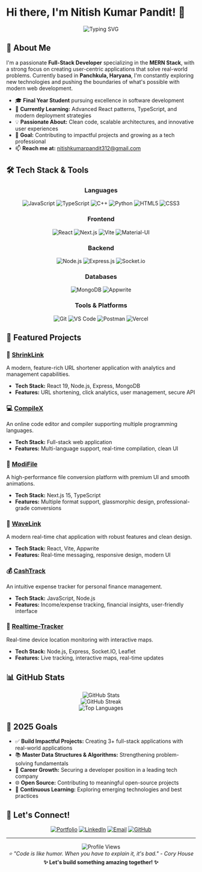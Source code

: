 # Hi there, I'm Nitish Kumar Pandit! 👋

<div align="center">
  <img src="https://readme-typing-svg.herokuapp.com?font=Fira+Code&pause=1000&color=00D9FF&center=true&vCenter=true&width=435&lines=Full-Stack+Developer;MERN+Stack+Enthusiast;Problem+Solver;Always+Learning" alt="Typing SVG" />
</div>

## 🚀 About Me

I'm a passionate **Full-Stack Developer** specializing in the **MERN Stack**, with a strong focus on creating user-centric applications that solve real-world problems. Currently based in **Panchkula, Haryana**, I'm constantly exploring new technologies and pushing the boundaries of what's possible with modern web development.

- 🎓 **Final Year Student** pursuing excellence in software development
- 🌱 **Currently Learning:** Advanced React patterns, TypeScript, and modern deployment strategies
- 💡 **Passionate About:** Clean code, scalable architectures, and innovative user experiences
- 🎯 **Goal:** Contributing to impactful projects and growing as a tech professional
- 📫 **Reach me at:** nitishkumarpandit312@gmail.com

## 🛠️ Tech Stack & Tools

<div align="center">

### Languages
![JavaScript](https://img.shields.io/badge/JavaScript-F7DF1E?style=for-the-badge&logo=javascript&logoColor=black)
![TypeScript](https://img.shields.io/badge/TypeScript-007ACC?style=for-the-badge&logo=typescript&logoColor=white)
![C++](https://img.shields.io/badge/C++-00599C?style=for-the-badge&logo=c%2B%2B&logoColor=white)
![Python](https://img.shields.io/badge/Python-3776AB?style=for-the-badge&logo=python&logoColor=white)
![HTML5](https://img.shields.io/badge/HTML5-E34F26?style=for-the-badge&logo=html5&logoColor=white)
![CSS3](https://img.shields.io/badge/CSS3-1572B6?style=for-the-badge&logo=css3&logoColor=white)

### Frontend
![React](https://img.shields.io/badge/React-20232A?style=for-the-badge&logo=react&logoColor=61DAFB)
![Next.js](https://img.shields.io/badge/Next.js-000000?style=for-the-badge&logo=next.js&logoColor=white)
![Vite](https://img.shields.io/badge/Vite-646CFF?style=for-the-badge&logo=vite&logoColor=white)
![Material-UI](https://img.shields.io/badge/Material--UI-0081CB?style=for-the-badge&logo=material-ui&logoColor=white)

### Backend
![Node.js](https://img.shields.io/badge/Node.js-43853D?style=for-the-badge&logo=node.js&logoColor=white)
![Express.js](https://img.shields.io/badge/Express.js-404D59?style=for-the-badge&logo=express&logoColor=white)
![Socket.io](https://img.shields.io/badge/Socket.io-black?style=for-the-badge&logo=socket.io&badgeColor=010101)

### Databases
![MongoDB](https://img.shields.io/badge/MongoDB-4EA94B?style=for-the-badge&logo=mongodb&logoColor=white)
![Appwrite](https://img.shields.io/badge/Appwrite-F02E65?style=for-the-badge&logo=appwrite&logoColor=white)

### Tools & Platforms
![Git](https://img.shields.io/badge/Git-F05032?style=for-the-badge&logo=git&logoColor=white)
![VS Code](https://img.shields.io/badge/VS_Code-0078D4?style=for-the-badge&logo=visual%20studio%20code&logoColor=white)
![Postman](https://img.shields.io/badge/Postman-FF6C37?style=for-the-badge&logo=postman&logoColor=white)
![Vercel](https://img.shields.io/badge/Vercel-000000?style=for-the-badge&logo=vercel&logoColor=white)

</div>

## 🌟 Featured Projects

### 🔗 [ShrinkLink](https://github.com/Nitish-Kumar-Pandit/ShrinkLink)
A modern, feature-rich URL shortener application with analytics and management capabilities.
- **Tech Stack:** React 19, Node.js, Express, MongoDB
- **Features:** URL shortening, click analytics, user management, secure API

### 💻 [CompileX](https://github.com/Nitish-Kumar-Pandit/CompileX) 
An online code editor and compiler supporting multiple programming languages.
- **Tech Stack:** Full-stack web application
- **Features:** Multi-language support, real-time compilation, clean UI

### 📁 [ModiFile](https://github.com/Nitish-Kumar-Pandit/ModiFile)
A high-performance file conversion platform with premium UI and smooth animations.
- **Tech Stack:** Next.js 15, TypeScript
- **Features:** Multiple format support, glassmorphic design, professional-grade conversions

### 💬 [WaveLink](https://github.com/Nitish-Kumar-Pandit/WaveLink)
A modern real-time chat application with robust features and clean design.
- **Tech Stack:** React, Vite, Appwrite
- **Features:** Real-time messaging, responsive design, modern UI

### 💰 [CashTrack](https://github.com/Nitish-Kumar-Pandit/CashTrack)
An intuitive expense tracker for personal finance management.
- **Tech Stack:** JavaScript, Node.js
- **Features:** Income/expense tracking, financial insights, user-friendly interface

### 📍 [Realtime-Tracker](https://github.com/Nitish-Kumar-Pandit/Realtime-Tracker)
Real-time device location monitoring with interactive maps.
- **Tech Stack:** Node.js, Express, Socket.IO, Leaflet
- **Features:** Live tracking, interactive maps, real-time updates

## 📊 GitHub Stats

<div align="center">
  <img src="https://github-readme-stats.vercel.app/api?username=Nitish-Kumar-Pandit&show_icons=true&theme=tokyonight&hide_border=true&count_private=true" alt="GitHub Stats" />
</div>

<div align="center">
  <img src="https://github-readme-streak-stats.herokuapp.com/?user=Nitish-Kumar-Pandit&theme=tokyonight&hide_border=true" alt="GitHub Streak" />
</div>

<div align="center">
  <img src="https://github-readme-stats.vercel.app/api/top-langs/?username=Nitish-Kumar-Pandit&layout=compact&theme=tokyonight&hide_border=true" alt="Top Languages" />
</div>

## 🎯 2025 Goals

- ✅ **Build Impactful Projects:** Creating 3+ full-stack applications with real-world applications
- 📚 **Master Data Structures & Algorithms:** Strengthening problem-solving fundamentals
- 🚀 **Career Growth:** Securing a developer position in a leading tech company
- 🌐 **Open Source:** Contributing to meaningful open-source projects
- 📖 **Continuous Learning:** Exploring emerging technologies and best practices

## 🤝 Let's Connect!

<div align="center">

[![Portfolio](https://img.shields.io/badge/Portfolio-FF5722?style=for-the-badge&logo=todoist&logoColor=white)](https://my-portfolio-five-gamma-86.vercel.app/)
[![LinkedIn](https://img.shields.io/badge/LinkedIn-0077B5?style=for-the-badge&logo=linkedin&logoColor=white)](https://www.linkedin.com/in/nitishkumarpandittt)
[![Email](https://img.shields.io/badge/Email-D14836?style=for-the-badge&logo=gmail&logoColor=white)](mailto:nitishkumarpandit312@gmail.com)
[![GitHub](https://img.shields.io/badge/GitHub-100000?style=for-the-badge&logo=github&logoColor=white)](https://github.com/Nitish-Kumar-Pandit)

</div>

---

<div align="center">
  <img src="https://komarev.com/ghpvc/?username=Nitish-Kumar-Pandit&color=blueviolet&style=flat-square&label=Profile+Views" alt="Profile Views" />
</div>

<div align="center">
  <i>⭐️ "Code is like humor. When you have to explain it, it's bad." - Cory House</i>
</div>

<div align="center">
  <b>✨ Let's build something amazing together! ✨</b>
</div>
